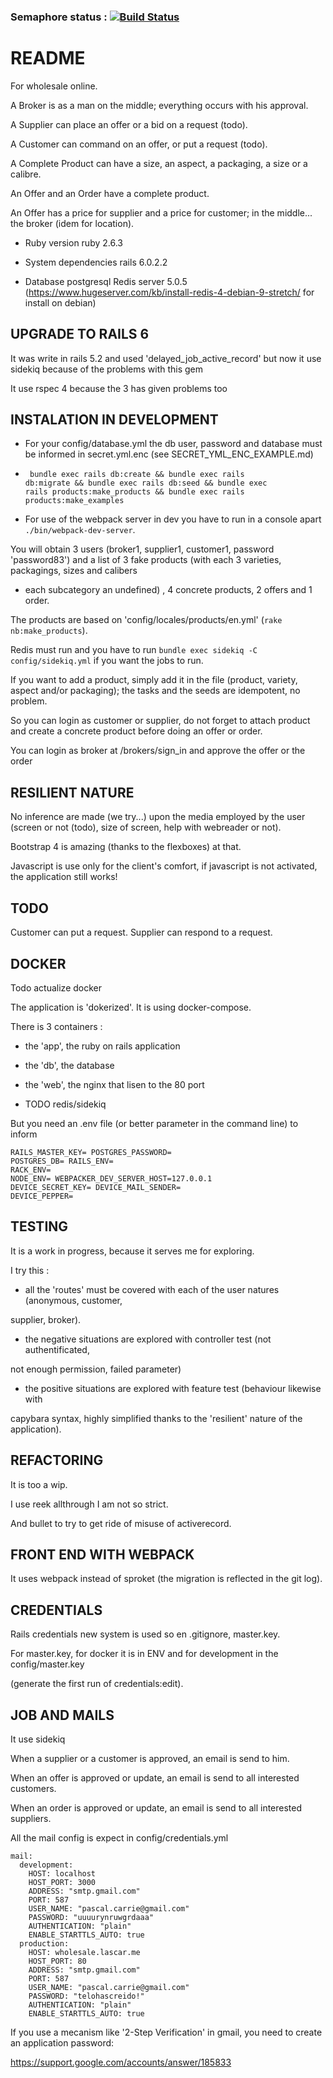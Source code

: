 ### Semaphore status : [![Build Status](https://semaphoreci.com/api/v1/pascal/alphawholesale/branches/master/badge.svg)](https://semaphoreci.com/pascal/alphawholesale)

# README

For wholesale online.

A Broker is as a man on the middle; everything occurs with his approval.

A Supplier can place an offer or a bid on a request (todo).

A Customer can command on an offer, or put a request (todo).

A Complete Product can have a size, an aspect, a packaging, a size or a calibre.

An Offer and an Order have a complete product.

An Offer has a price for supplier and a price for customer; in the middle... the broker
(idem for location).

* Ruby version
ruby 2.6.3

* System dependencies
rails 6.0.2.2

* Database
postgresql
Redis server 5.0.5 (https://www.hugeserver.com/kb/install-redis-4-debian-9-stretch/ for install on debian)

## UPGRADE TO RAILS 6

It was write in rails 5.2 and used 'delayed_job_active_record' but now it use sidekiq because of the problems with this gem

It use rspec 4 because the 3 has given problems too


## INSTALATION IN DEVELOPMENT

* For your config/database.yml the db user, password and database must be
informed in secret.yml.enc (see SECRET_YML_ENC_EXAMPLE.md)

* <code> bundle exec rails db:create &&  bundle exec rails db:migrate &&
bundle exec rails db:seed &&  bundle exec rails products:make_products &&
bundle exec rails products:make_examples</code>

* For use of the webpack server in dev you have to run in a console apart
<code>./bin/webpack-dev-server</code>.

You will obtain 3 users (broker1, supplier1, customer1, password 'password83')
and a list of 3 fake products (with each 3 varieties, packagings, sizes and calibers
+ each subcategory an undefined) , 4 concrete products, 2 offers and 1 order.

The products are based on 'config/locales/products/en.yml' (<code>rake nb:make_products</code>).

Redis must run and you have to run <code>bundle exec sidekiq -C config/sidekiq.yml</code>
if you want the jobs to run.

If you want to add a product, simply add it in the file (product, variety, aspect and/or packaging);
the tasks and the seeds are idempotent, no problem.

So you can login as customer or supplier, do not forget to attach product and
create a concrete product before doing an offer or order.

You can login as broker at /brokers/sign_in and approve the offer or the order

## RESILIENT NATURE

No inference are made (we try...) upon the media employed by the user
(screen or not (todo), size of screen, help with webreader or not).

Bootstrap 4 is amazing (thanks to the flexboxes) at that.

Javascript is use only for the client's comfort, if javascript is not activated,
the application still works!

## TODO

Customer can put a request. Supplier can respond to a request.

## DOCKER

Todo actualize docker

The application is 'dokerized'. It is using docker-compose.

There is 3 containers :

* the 'app', the ruby on rails application

* the 'db', the database

* the 'web', the nginx that lisen to the 80 port

* TODO redis/sidekiq

But you need an .env file (or better parameter in the command line) to inform

<code>RAILS_MASTER_KEY=<long-hash>
POSTGRES_PASSWORD=<string>
POSTGRES_DB=<string>
RAILS_ENV=<development or production>
RACK_ENV=<development or production>
NODE_ENV=<development or production>
WEBPACKER_DEV_SERVER_HOST=127.0.0.1
DEVICE_SECRET_KEY=<very long hash>
DEVICE_MAIL_SENDER=<the mail sender>
DEVICE_PEPPER=<very long hash>
</code>

## TESTING

It is a work in progress, because it serves me for exploring.

I try this :

* all the 'routes' must be covered with each of the user natures (anonymous, customer,

supplier, broker).

* the negative situations are explored with controller test (not authentificated,

not enough permission, failed parameter)

* the positive situations are explored with feature test (behaviour likewise with

capybara syntax, highly simplified thanks to the 'resilient' nature of the application).

## REFACTORING

It is too a wip.

I use reek allthrough I am not so strict.

And bullet to try to get ride of misuse of activerecord.

## FRONT END WITH WEBPACK

It uses webpack instead of sproket (the migration is reflected in the git log).

## CREDENTIALS

Rails credentials new system is used so en .gitignore, master.key.

For master.key, for docker it is in ENV and for development in the config/master.key

(generate the first run of credentials:edit).

## JOB AND MAILS

It use sidekiq

When a supplier or a customer is approved, an email is send to him.

When an offer is approved or update, an email is send to all interested customers.

When an order is approved or update, an email is send to all interested suppliers.

All the mail config is expect in config/credentials.yml

````
mail:                                                                           
  development:                                                                  
    HOST: localhost                                                             
    HOST_PORT: 3000                                                             
    ADDRESS: "smtp.gmail.com"                                                   
    PORT: 587                                                                   
    USER_NAME: "pascal.carrie@gmail.com"                                        
    PASSWORD: "uuuurynruwgrdaaa"                                                
    AUTHENTICATION: "plain"                                                     
    ENABLE_STARTTLS_AUTO: true                                                  
  production:                                                                   
    HOST: wholesale.lascar.me                                                   
    HOST_PORT: 80                                                               
    ADDRESS: "smtp.gmail.com"                                                   
    PORT: 587                                                                   
    USER_NAME: "pascal.carrie@gmail.com"                                        
    PASSWORD: "telohascreido!"                                                       
    AUTHENTICATION: "plain"                                                     
    ENABLE_STARTTLS_AUTO: true
````
If you use a mecanism like '2-Step Verification' in gmail, you need to create an application password:

https://support.google.com/accounts/answer/185833
